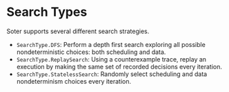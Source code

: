 # Search Types

Soter supports several different search strategies.

* `SearchType.DFS`: Perform a depth first search exploring all possible nondeterministic choices: both scheduling and data.
* `SearchType.ReplaySearch`: Using a counterexample trace, replay an execution by making the same set of recorded decisions every iteration.
* `SearchType.StatelessSearch`: Randomly select scheduling and data nondeterminism choices every iteration.